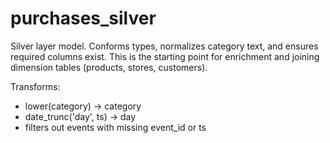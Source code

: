 # purchases_silver

Silver layer model. Conforms types, normalizes category text, and ensures required columns exist. This is the starting point for enrichment and joining dimension tables (products, stores, customers).

Transforms:
- lower(category) -> category
- date_trunc('day', ts) -> day
- filters out events with missing event_id or ts
